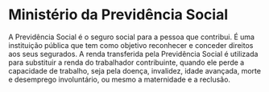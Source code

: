 Ministério da Previdência Social
====

A Previdência Social é o seguro social para a pessoa que contribui. É uma instituição pública que tem como objetivo reconhecer e conceder direitos aos seus segurados. A renda transferida pela Previdência Social é utilizada para substituir a renda do trabalhador contribuinte, quando ele perde a capacidade de trabalho, seja pela doença, invalidez, idade avançada, morte e desemprego involuntário, ou mesmo a maternidade e a reclusão.

